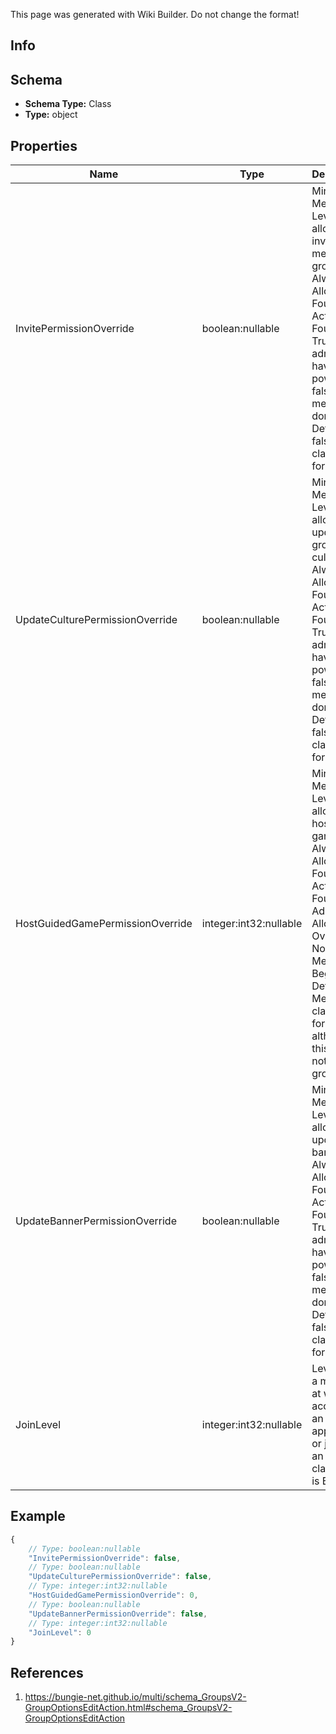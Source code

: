 <span class="wiki-builder">This page was generated with Wiki Builder. Do not change the format!</span>

## Info

## Schema
* **Schema Type:** Class
* **Type:** object

## Properties
Name | Type | Description
---- | ---- | -----------
InvitePermissionOverride | boolean:nullable | Minimum Member Level allowed to invite new members to group Always Allowed: Founder, Acting Founder True means admins have this power, false means they don't Default is false for clans, true for groups.
UpdateCulturePermissionOverride | boolean:nullable | Minimum Member Level allowed to update group culture Always Allowed: Founder, Acting Founder True means admins have this power, false means they don't Default is false for clans, true for groups.
HostGuidedGamePermissionOverride | integer:int32:nullable | Minimum Member Level allowed to host guided games Always Allowed: Founder, Acting Founder, Admin Allowed Overrides: None, Member, Beginner Default is Member for clans, None for groups, although this means nothing for groups.
UpdateBannerPermissionOverride | boolean:nullable | Minimum Member Level allowed to update banner Always Allowed: Founder, Acting Founder True means admins have this power, false means they don't Default is false for clans, true for groups.
JoinLevel | integer:int32:nullable | Level to join a member at when accepting an invite, application, or joining an open clan Default is Beginner.

## Example
```javascript
{
    // Type: boolean:nullable
    "InvitePermissionOverride": false,
    // Type: boolean:nullable
    "UpdateCulturePermissionOverride": false,
    // Type: integer:int32:nullable
    "HostGuidedGamePermissionOverride": 0,
    // Type: boolean:nullable
    "UpdateBannerPermissionOverride": false,
    // Type: integer:int32:nullable
    "JoinLevel": 0
}

```

## References
1. https://bungie-net.github.io/multi/schema_GroupsV2-GroupOptionsEditAction.html#schema_GroupsV2-GroupOptionsEditAction

